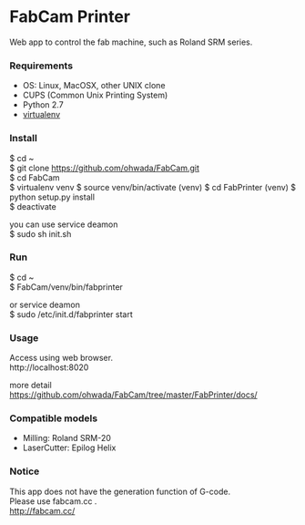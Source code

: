 FabCam Printer
===============

Web app to control the fab machine, such as Roland SRM series. <br>

### Requirements
- OS: Linux, MacOSX, other UNIX clone <br>
- CUPS (Common Unix Printing System) <br>
- Python 2.7 <br>
- [virtualenv](https://virtualenv.readthedocs.org/en/latest/)

### Install
$ cd ~<br>
$ git clone https://github.com/ohwada/FabCam.git <br>
$ cd FabCam<br>
$ virtualenv venv
$ source venv/bin/activate
(venv) $ cd FabPrinter
(venv) $ python setup.py install <br>
$ deactivate

you can use service deamon <br>
$ sudo sh init.sh <br>

### Run
$ cd ~<br>
$ FabCam/venv/bin/fabprinter <br>

or service deamon <br>
$ sudo /etc/init.d/fabprinter start <br>

### Usage
Access using web browser. <br>
http://localhost:8020 <br>

more detail <br>
https://github.com/ohwada/FabCam/tree/master/FabPrinter/docs/ <br/>

### Compatible models
- Milling: Roland SRM-20
- LaserCutter: Epilog Helix

### Notice
This app does not have the generation function of G-code. <br>
Please use fabcam.cc . <br>
http://fabcam.cc/ <br>
